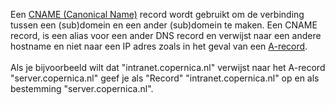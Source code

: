 Een [CNAME (Canonical
Name)](http://www.copernica.com/nl/over-ons/nieuws/a-record-en-mx-record-hoe-werkt-dat)
record wordt gebruikt om de verbinding tussen een (sub)domein en een
ander (sub)domein te maken. Een CNAME record, is een alias voor een
ander DNS record en verwijst naar een andere hostname en niet naar een
IP adres zoals in het geval van een
[A-record](http://www.copernica.com/nl/ondersteuning/begrippenlijst/a-record).\
\
 Als je bijvoorbeeld wilt dat "intranet.copernica.nl" verwijst naar het
A-record "server.copernica.nl" geef je als "Record"
"intranet.copernica.nl" op en als bestemming "server.copernica.nl".
